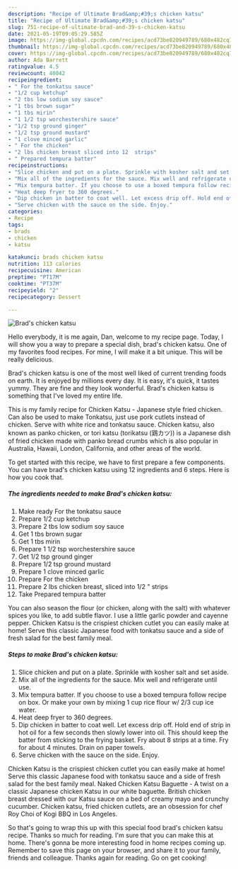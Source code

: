 ```yaml
---
description: "Recipe of Ultimate Brad&amp;#39;s chicken katsu"
title: "Recipe of Ultimate Brad&amp;#39;s chicken katsu"
slug: 751-recipe-of-ultimate-brad-and-39-s-chicken-katsu
date: 2021-05-19T09:05:29.585Z
image: https://img-global.cpcdn.com/recipes/acd73be820949789/680x482cq70/brads-chicken-katsu-recipe-main-photo.jpg
thumbnail: https://img-global.cpcdn.com/recipes/acd73be820949789/680x482cq70/brads-chicken-katsu-recipe-main-photo.jpg
cover: https://img-global.cpcdn.com/recipes/acd73be820949789/680x482cq70/brads-chicken-katsu-recipe-main-photo.jpg
author: Ada Barrett
ratingvalue: 4.5
reviewcount: 40042
recipeingredient:
- " For the tonkatsu sauce"
- "1/2 cup ketchup"
- "2 tbs low sodium soy sauce"
- "1 tbs brown sugar"
- "1 tbs mirin"
- "1 1/2 tsp worchestershire sauce"
- "1/2 tsp ground ginger"
- "1/2 tsp ground mustard"
- "1 clove minced garlic"
- " For the chicken"
- "2 lbs chicken breast sliced into 12  strips"
- " Prepared tempura batter"
recipeinstructions:
- "Slice chicken and put on a plate. Sprinkle with kosher salt and set aside."
- "Mix all of the ingredients for the sauce. Mix well and refrigerate until use."
- "Mix tempura batter. If you choose to use a boxed tempura follow recipe on box. Or make your own by mixing 1 cup rice flour w/ 2/3 cup ice water."
- "Heat deep fryer to 360 degrees."
- "Dip chicken in batter to coat well. Let excess drip off. Hold end of strip in hot oil for a few seconds then slowly lower into oil. This should keep the batter from sticking to the frying basket. Fry about 8 strips at a time. Fry for about 4 minutes. Drain on paper towels."
- "Serve chicken with the sauce on the side. Enjoy."
categories:
- Recipe
tags:
- brads
- chicken
- katsu

katakunci: brads chicken katsu 
nutrition: 113 calories
recipecuisine: American
preptime: "PT17M"
cooktime: "PT37M"
recipeyield: "2"
recipecategory: Dessert

---
```



![Brad&#39;s chicken katsu](https://img-global.cpcdn.com/recipes/acd73be820949789/680x482cq70/brads-chicken-katsu-recipe-main-photo.jpg)

Hello everybody, it is me again, Dan, welcome to my recipe page. Today, I will show you a way to prepare a special dish, brad&#39;s chicken katsu. One of my favorites food recipes. For mine, I will make it a bit unique. This will be really delicious.

Brad&#39;s chicken katsu is one of the most well liked of current trending foods on earth. It is enjoyed by millions every day. It is easy, it's quick, it tastes yummy. They are fine and they look wonderful. Brad&#39;s chicken katsu is something that I've loved my entire life.

This is my family recipe for Chicken Katsu - Japanese style fried chicken. Can also be used to make Tonkatsu, just use pork cutlets instead of chicken. Serve with white rice and tonkatsu sauce. Chicken katsu, also known as panko chicken, or tori katsu (torikatsu (鶏カツ)) is a Japanese dish of fried chicken made with panko bread crumbs which is also popular in Australia, Hawaii, London, California, and other areas of the world.


To get started with this recipe, we have to first prepare a few components. You can have brad&#39;s chicken katsu using 12 ingredients and 6 steps. Here is how you cook that.

<!--inarticleads1-->

##### The ingredients needed to make Brad&#39;s chicken katsu:

1. Make ready  For the tonkatsu sauce
1. Prepare 1/2 cup ketchup
1. Prepare 2 tbs low sodium soy sauce
1. Get 1 tbs brown sugar
1. Get 1 tbs mirin
1. Prepare 1 1/2 tsp worchestershire sauce
1. Get 1/2 tsp ground ginger
1. Prepare 1/2 tsp ground mustard
1. Prepare 1 clove minced garlic
1. Prepare  For the chicken
1. Prepare 2 lbs chicken breast, sliced into 1/2 &#34; strips
1. Take  Prepared tempura batter


You can also season the flour (or chicken, along with the salt) with whatever spices you like, to add subtle flavor. I use a little garlic powder and cayenne pepper. Chicken Katsu is the crispiest chicken cutlet you can easily make at home! Serve this classic Japanese food with tonkatsu sauce and a side of fresh salad for the best family meal. 

<!--inarticleads2-->

##### Steps to make Brad&#39;s chicken katsu:

1. Slice chicken and put on a plate. Sprinkle with kosher salt and set aside.
1. Mix all of the ingredients for the sauce. Mix well and refrigerate until use.
1. Mix tempura batter. If you choose to use a boxed tempura follow recipe on box. Or make your own by mixing 1 cup rice flour w/ 2/3 cup ice water.
1. Heat deep fryer to 360 degrees.
1. Dip chicken in batter to coat well. Let excess drip off. Hold end of strip in hot oil for a few seconds then slowly lower into oil. This should keep the batter from sticking to the frying basket. Fry about 8 strips at a time. Fry for about 4 minutes. Drain on paper towels.
1. Serve chicken with the sauce on the side. Enjoy.


Chicken Katsu is the crispiest chicken cutlet you can easily make at home! Serve this classic Japanese food with tonkatsu sauce and a side of fresh salad for the best family meal. Naked Chicken Katsu Baguette - A twist on a classic Japanese chicken Katsu in our white baguette. British chicken breast dressed with our Katsu sauce on a bed of creamy mayo and crunchy cucumber. Chicken katsu, fried chicken cutlets, are an obsession for chef Roy Choi of Kogi BBQ in Los Angeles. 

So that's going to wrap this up with this special food brad&#39;s chicken katsu recipe. Thanks so much for reading. I'm sure that you can make this at home. There's gonna be more interesting food in home recipes coming up. Remember to save this page on your browser, and share it to your family, friends and colleague. Thanks again for reading. Go on get cooking!
